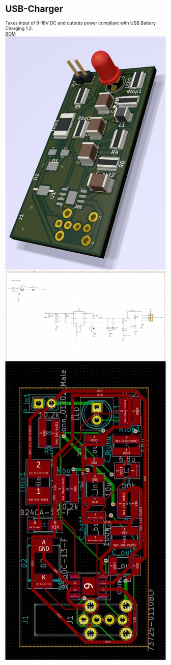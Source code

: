# USB-Charger
Takes input of 9-18V DC and outputs power compliant with USB Battery Charging 1.2.</br>
[BOM]()
![](model.jpg)
![](sch.jpg)
![](pcb.jpg)